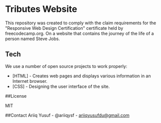 # Tributes Website
This repository was created to comply with the claim requirements for the "Responsive Web Design Certification" certificate held by freecodecamp.org. On a website that contains the journey of the life of a person named Steve Jobs.

## Tech

We use a number of open source projects to work properly:

- [HTML] - Creates web pages and displays various information in an Internet browser.
- [CSS] - Designing the user interface of the site.

##License

MIT

##Contact
Ariiq Yusuf - @ariiqysf - ariiqyusufdu@gmail.com
